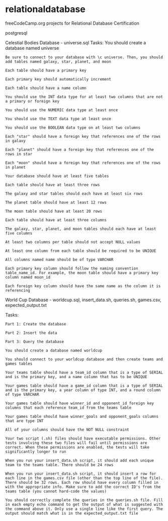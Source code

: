 # relationaldatabase
freeCodeCamp.org projects for Relational Database Certification

postgresql

Celestial Bodies Database - universe.sql
Tasks:
    You should create a database named universe
    
    Be sure to connect to your database with \c universe. Then, you should add tables named galaxy, star, planet, and moon
    
    Each table should have a primary key
    
    Each primary key should automatically increment
    
    Each table should have a name column
    
    You should use the INT data type for at least two columns that are not a primary or foreign key
    
    You should use the NUMERIC data type at least once
    
    You should use the TEXT data type at least once
    
    You should use the BOOLEAN data type on at least two columns
    
    Each "star" should have a foreign key that references one of the rows in galaxy
    
    Each "planet" should have a foreign key that references one of the rows in star
    
    Each "moon" should have a foreign key that references one of the rows in planet
    
    Your database should have at least five tables
    
    Each table should have at least three rows
    
    The galaxy and star tables should each have at least six rows
    
    The planet table should have at least 12 rows
    
    The moon table should have at least 20 rows
    
    Each table should have at least three columns
    
    The galaxy, star, planet, and moon tables should each have at least five columns
    
    At least two columns per table should not accept NULL values
    
    At least one column from each table should be required to be UNIQUE
    
    All columns named name should be of type VARCHAR
    
    Each primary key column should follow the naming convention table_name_id. For example, the moon table should have a primary key column named moon_id
    
    Each foreign key column should have the same name as the column it is referencing




World Cup Database - worldcup.sql, insert_data.sh, queries.sh, games.csv, expected_output.txt

Tasks:

    Part 1: Create the database
    
    Part 2: Insert the data
    
    Part 3: Query the database
    
    You should create a database named worldcup

    You should connect to your worldcup database and then create teams and games tables

    Your teams table should have a team_id column that is a type of SERIAL and is the primary key, and a name column that has to be UNIQUE

    Your games table should have a game_id column that is a type of SERIAL and is the primary key, a year column of type INT, and a round column of type VARCHAR

    Your games table should have winner_id and opponent_id foreign key columns that each reference team_id from the teams table

    Your games table should have winner_goals and opponent_goals columns that are type INT

    All of your columns should have the NOT NULL constraint

    Your two script (.sh) files should have executable permissions. Other tests involving these two files will fail until permissions are correct. When these permissions are enabled, the tests will take significantly longer to run

    When you run your insert_data.sh script, it should add each unique team to the teams table. There should be 24 rows

    When you run your insert_data.sh script, it should insert a row for each line in the games.csv file (other than the top line of the file). There should be 32 rows. Each row should have every column filled in with the appropriate info. Make sure to add the correct ID's from the teams table (you cannot hard-code the values)

    You should correctly complete the queries in the queries.sh file. Fill in each empty echo command to get the output of what is suggested with the command above it. Only use a single line like the first query. The output should match what is in the expected_output.txt file
